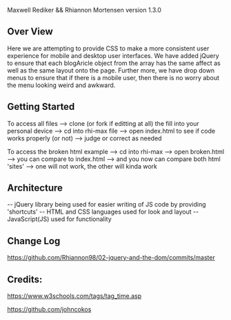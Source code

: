 Maxwell Rediker && Rhiannon Mortensen
version 1.3.0

## Over View ##
Here we are attempting to provide CSS to make a more consistent user experience for mobile and desktop user interfaces. We have added jQuery to ensure that each blogAricle object from the array has the same affect as well as the same layout onto the page. Further more, we have drop down menus to ensure that if there is a mobile user, then there is no worry about the menu looking weird and awkward.

## Getting Started ##
To access all files
--> clone (or fork if editting at all) the fill into your personal device
--> cd into rhi-max file
--> open index.html to see if code works properly (or not)
--> judge or correct as needed

To access the broken html example
--> cd into rhi-max
--> open broken.html
--> you can compare to index.html 
--> and you now can compare both html 'sites'
--> one will not work, the other will kinda work

## Architecture ##
-- jQuery library being used for easier writing of JS code by providing 'shortcuts'
-- HTML and CSS languages used for look and layout
-- JavaScript(JS) used for functionality

## Change Log ##
https://github.com/Rhiannon98/02-jquery-and-the-dom/commits/master

## Credits: ##
https://www.w3schools.com/tags/tag_time.asp

https://github.com/johncokos

